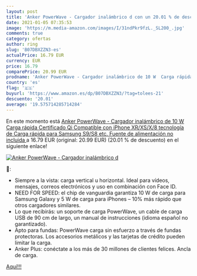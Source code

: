 ```yaml
---
layout: post
title: 'Anker PowerWave - Cargador inalámbrico d con un 20.01 % de descuento'
date: 2021-01-05 07:35:53
image: 'https://m.media-amazon.com/images/I/31ndPkr9fzL._SL200_.jpg'
comments: true
category: ofertas
author: ring
slug: 'B07DBXZZN3-es'
actualPrice: 16.79 EUR
currency: EUR
price: 16.79
comparePrice: 20.99 EUR
prodname: 'Anker PowerWave - Cargador inalámbrico de 10 W  Carga rápida  Certificado Qi  Compatible con iPhone XR/XS/X/8  tecnología de Carga rápida para Samsung S9/S8  etc.  Fuente de alimentación no incluida '
country: 'es'
flag: '🇪🇸'
buyurl: 'https://www.amazon.es/dp/B07DBXZZN3/?tag=tolees-21'
descuento: '20.01'
average: '19.575714285714284'
---
```


En este momento está [Anker PowerWave - Cargador inalámbrico de 10 W  Carga rápida  Certificado Qi  Compatible con iPhone XR/XS/X/8  tecnología de Carga rápida para Samsung S9/S8  etc.  Fuente de alimentación no incluida ](https://www.amazon.es/dp/B07DBXZZN3/?tag=tolees-21) a 16.79 EUR (original: 20.99 EUR) (20.01 %  de descuento) en el siguiente enlace!

[![Anker PowerWave - Cargador inalámbrico d](https://m.media-amazon.com/images/I/31ndPkr9fzL._SL200_.jpg)](https://www.amazon.es/dp/B07DBXZZN3/?tag=tolees-21)

🔎:

- Siempre a la vista: carga vertical u horizontal. Ideal para vídeos, mensajes, correos electrónicos y uso en combinación con Face ID.
- NEED FOR SPEED: el chip de vanguardia garantiza 10 W de carga para Samsung Galaxy y 5 W de carga para iPhones – 10% más rápido que otros cargadores similares.
- Lo que recibirás: un soporte de carga PowerWave, un cable de carga USB de 90 cm de largo, un manual de instrucciones (idioma español no garantizado).
- Apto para fundas: PowerWave carga sin esfuerzo a través de fundas protectoras. Los accesorios metálicos y las tarjetas de crédito pueden limitar la carga.
- Anker Plus: conéctate a los más de 30 millones de clientes felices. Ancla de carga.

[Aquí!!!](https://www.amazon.es/dp/B07DBXZZN3/?tag=tolees-21)
